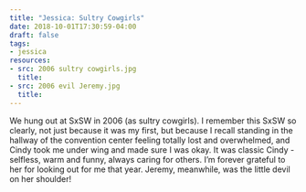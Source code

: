 ```yaml
---
title: "Jessica: Sultry Cowgirls"
date: 2018-10-01T17:30:59-04:00
draft: false
tags:
- jessica
resources:
- src: 2006 sultry cowgirls.jpg
  title:
- src: 2006 evil Jeremy.jpg
  title:
---
```


We hung out at SxSW in 2006 (as sultry cowgirls). I remember this SxSW so clearly, not just because it was my first, but because I recall standing in the hallway of the convention center feeling totally lost and overwhelmed, and Cindy took me under wing and made sure I was okay. It was classic Cindy - selfless, warm and funny, always caring for others. I’m forever grateful to her for looking out for me that year. Jeremy, meanwhile, was the little devil on her shoulder!
